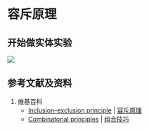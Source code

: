 # 容斥原理

## 开始做实体实验

![](/images/概率/组合数学/容斥原理/1a1.jpg)

## 参考文献及资料

1. 维基百科
	- [Inclusion–exclusion principle](https://en.wikipedia.org/wiki/Inclusion–exclusion_principle) | [容斥原理](https://zh.wikipedia.org/wiki/排容原理) 
	- [Combinatorial principles](https://en.wikipedia.org/wiki/Combinatorial_principles) | [组合技巧](https://zh.wikipedia.org/wiki/組合技巧) 

